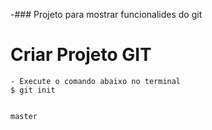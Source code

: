 -### Projeto para mostrar funcionalides do git


# Criar Projeto GIT
    - Execute o comando abaixo no terminal
    $ git init


    master

    